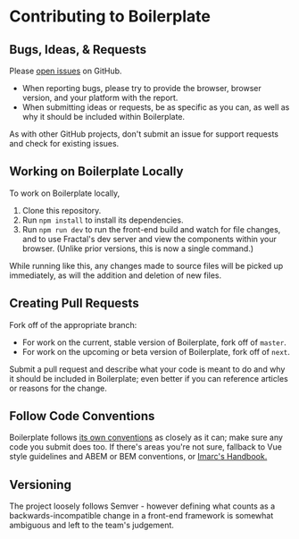 # Contributing to Boilerplate

## Bugs, Ideas, & Requests

Please [open issues](https://github.com/imarc/boilerplate-components/issues) on GitHub.

* When reporting bugs, please try to provide the browser, browser version, and your platform with the report.
* When submitting ideas or requests, be as specific as you can, as well as why it should be included within Boilerplate.

As with other GitHub projects, don't submit an issue for support requests and check for existing issues.

## Working on Boilerplate Locally

To work on Boilerplate locally,

1. Clone this repository.
2. Run `npm install` to install its dependencies.
3. Run `npm run dev` to run the front-end build and watch for file changes, and to use Fractal's dev server and view the components within your browser. (Unlike prior versions, this is now a single command.)

While running like this, any changes made to source files will be picked up immediately, as will the addition and deletion of new files.


## Creating Pull Requests

Fork off of the appropriate branch:

* For work on the current, stable version of Boilerplate, fork off of `master`.
* For work on the upcoming or beta version of Boilerplate, fork off of `next`.

Submit a pull request and describe what your code is meant to do and why it should be included in Boilerplate; even better if you can reference articles or reasons for the change.


## Follow Code Conventions

Boilerplate follows [its own conventions](https://imarc-boilerplate.netlify.app/pattern-library/docs/abem.html) as closely as it can; make sure any code you submit does too. If there's areas you're not sure, fallback to Vue style guidelines and ABEM or BEM conventions, or [Imarc's Handbook.](https://handbook.imarc.com/)


## Versioning

The project loosely follows Semver - however defining what counts as a backwards-incompatible change in a front-end framework is somewhat ambiguous and left to the team's judgement.

